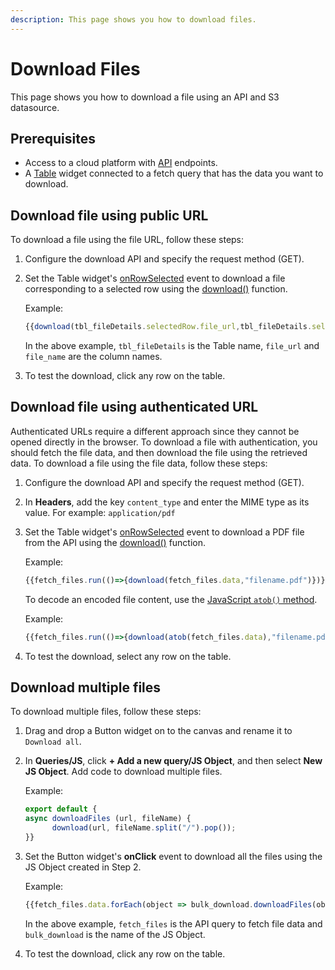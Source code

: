```yaml
---
description: This page shows you how to download files.
---
```

# Download Files

This page shows you how to download a file using an API and S3 datasource.

## Prerequisites
- Access to a cloud platform with [API](/connect-data/reference/rest-api) endpoints.
- A [Table](/reference/widgets/table) widget connected to a fetch query that has the data you want to download.

## Download file using public URL
To download a file using the file URL, follow these steps:
1. Configure the download API and specify the request method (GET).
2. Set the Table widget's [onRowSelected](/reference/widgets/table#onrowselected) event to download a file corresponding to a selected row using the [download()](/reference/appsmith-framework/widget-actions/download) function.

   Example:

   ```jsx
   {{download(tbl_fileDetails.selectedRow.file_url,tbl_fileDetails.selectedRow.file_name)}}
   ```
   In the above example, `tbl_fileDetails` is the Table name, `file_url` and `file_name` are the column names.
3. To test the download, click any row on the table.

## Download file using authenticated URL
Authenticated URLs require a different approach since they cannot be opened directly in the browser. To download a file with authentication, you should fetch the file data, and then download the file using the retrieved data.
To download a file using the file data, follow these steps:
1. Configure the download API and specify the request method (GET).
2. In **Headers**, add the key `content_type` and enter the MIME type as its value. 
   For example: `application/pdf`
3. Set the Table widget's [onRowSelected](/reference/widgets/table#onrowselected) event to download a PDF file from the API using the [download()](/reference/appsmith-framework/widget-actions/download) function.
   
   Example:

   ```jsx
   {{fetch_files.run(()=>{download(fetch_files.data,"filename.pdf")})}}
   ```
   To decode an encoded file content, use the [JavaScript `atob()` method](https://developer.mozilla.org/en-US/docs/Web/API/atob).

   Example:
   ```jsx
   {{fetch_files.run(()=>{download(atob(fetch_files.data),"filename.pdf")})}}
   ```
4. To test the download, select any row on the table.

## Download multiple files
To download multiple files, follow these steps:
1. Drag and drop a Button widget on to the canvas and rename it to `Download all`.
2. In **Queries/JS**, click **+ Add a new query/JS Object**, and then select **New JS Object**. Add code to download multiple files.
   
   Example:
   ```jsx
   export default {
   async downloadFiles (url, fileName) {
         download(url, fileName.split("/").pop());
   }}
   ```
3. Set the Button widget's **onClick** event to download all the files using the JS Object created in Step 2.
   
   Example:
   ```jsx
   {{fetch_files.data.forEach(object => bulk_download.downloadFiles(object.signedUrl,object.fileName))}}
   ```
   In the above example, `fetch_files` is the API query to fetch file data and `bulk_download` is the name of the JS Object.
   
4. To test the download, click any row on the table.
